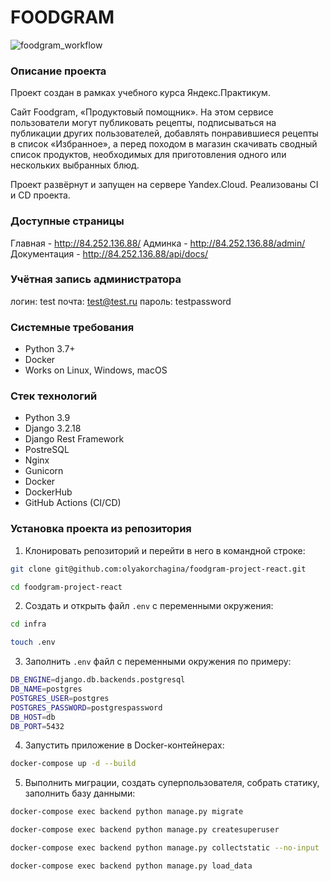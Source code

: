 # FOODGRAM

![foodgram_workflow](https://github.com/olyakorchagina/foodgram-project-react/actions/workflows/foodgram_workflow.yml/badge.svg)

### Описание проекта

Проект создан в рамках учебного курса Яндекс.Практикум.

Cайт Foodgram, «Продуктовый помощник». На этом сервисе пользователи могут публиковать рецепты, подписываться на публикации других пользователей, добавлять понравившиеся рецепты в список «Избранное», а перед походом в магазин скачивать сводный список продуктов, необходимых для приготовления одного или нескольких выбранных блюд.

Проект развёрнут и запущен на сервере Yandex.Cloud. Реализованы CI и CD проекта.


### Доступные страницы

Главная - http://84.252.136.88/
Админка - http://84.252.136.88/admin/
Документация - http://84.252.136.88/api/docs/


### Учётная запись администратора

логин: test
почта: test@test.ru
пароль: testpassword


### Системные требования

* Python 3.7+
* Docker
* Works on Linux, Windows, macOS


### Стек технологий

* Python 3.9
* Django 3.2.18
* Django Rest Framework
* PostreSQL
* Nginx
* Gunicorn
* Docker
* DockerHub
* GitHub Actions (CI/CD)


### Установка проекта из репозитория

1. Клонировать репозиторий и перейти в него в командной строке:
```bash
git clone git@github.com:olyakorchagina/foodgram-project-react.git

cd foodgram-project-react
```

2. Cоздать и открыть файл ```.env``` с переменными окружения:
```bash
cd infra

touch .env
```

3. Заполнить ```.env``` файл с переменными окружения по примеру:
```bash
DB_ENGINE=django.db.backends.postgresql
DB_NAME=postgres
POSTGRES_USER=postgres
POSTGRES_PASSWORD=postgrespassword
DB_HOST=db
DB_PORT=5432
```

4. Запустить приложение в Docker-контейнерах:
```bash
docker-compose up -d --build
```

5. Выполнить миграции, создать суперпользователя, собрать статику, заполнить базу данными:
```bash
docker-compose exec backend python manage.py migrate

docker-compose exec backend python manage.py createsuperuser

docker-compose exec backend python manage.py collectstatic --no-input

docker-compose exec backend python manage.py load_data
```

